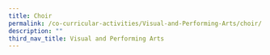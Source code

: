 ```yaml
---
title: Choir
permalink: /co-curricular-activities/Visual-and-Performing-Arts/choir/
description: ""
third_nav_title: Visual and Performing Arts
---
```

